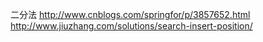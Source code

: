 二分法
http://www.cnblogs.com/springfor/p/3857652.html
http://www.jiuzhang.com/solutions/search-insert-position/
